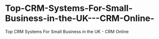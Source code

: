 # Top-CRM-Systems-For-Small-Business-in-the-UK---CRM-Online-
Top CRM Systems For Small Business in the UK - CRM Online 
